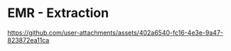 # EMR - Extraction

https://github.com/user-attachments/assets/402a6540-fc16-4e3e-9a47-823872ea11ca

